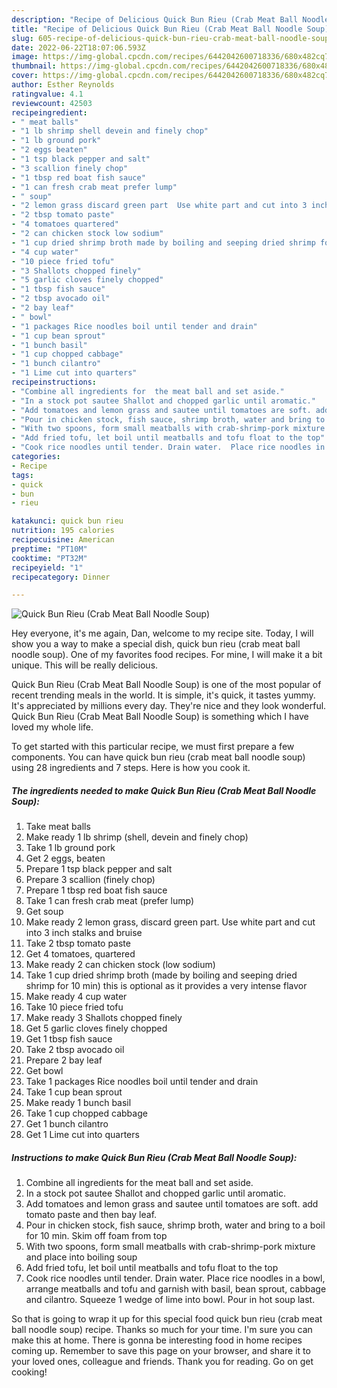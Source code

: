 ```yaml
---
description: "Recipe of Delicious Quick Bun Rieu (Crab Meat Ball Noodle Soup)"
title: "Recipe of Delicious Quick Bun Rieu (Crab Meat Ball Noodle Soup)"
slug: 605-recipe-of-delicious-quick-bun-rieu-crab-meat-ball-noodle-soup
date: 2022-06-22T18:07:06.593Z
image: https://img-global.cpcdn.com/recipes/6442042600718336/680x482cq70/quick-bun-rieu-crab-meat-ball-noodle-soup-recipe-main-photo.jpg
thumbnail: https://img-global.cpcdn.com/recipes/6442042600718336/680x482cq70/quick-bun-rieu-crab-meat-ball-noodle-soup-recipe-main-photo.jpg
cover: https://img-global.cpcdn.com/recipes/6442042600718336/680x482cq70/quick-bun-rieu-crab-meat-ball-noodle-soup-recipe-main-photo.jpg
author: Esther Reynolds
ratingvalue: 4.1
reviewcount: 42503
recipeingredient:
- " meat balls"
- "1 lb shrimp shell devein and finely chop"
- "1 lb ground pork"
- "2 eggs beaten"
- "1 tsp black pepper and salt"
- "3 scallion finely chop"
- "1 tbsp red boat fish sauce"
- "1 can fresh crab meat prefer lump"
- " soup"
- "2 lemon grass discard green part  Use white part and cut into 3 inch stalks and bruise"
- "2 tbsp tomato paste"
- "4 tomatoes quartered"
- "2 can chicken stock low sodium"
- "1 cup dried shrimp broth made by boiling and seeping dried shrimp for 10 min this is optional as it provides a very intense flavor"
- "4 cup water"
- "10 piece fried tofu"
- "3 Shallots chopped finely"
- "5 garlic cloves finely chopped"
- "1 tbsp fish sauce"
- "2 tbsp avocado oil"
- "2 bay leaf"
- " bowl"
- "1 packages Rice noodles boil until tender and drain"
- "1 cup bean sprout"
- "1 bunch basil"
- "1 cup chopped cabbage"
- "1 bunch cilantro"
- "1 Lime cut into quarters"
recipeinstructions:
- "Combine all ingredients for  the meat ball and set aside."
- "In a stock pot sautee Shallot and chopped garlic until aromatic."
- "Add tomatoes and lemon grass and sautee until tomatoes are soft. add tomato paste and then bay leaf."
- "Pour in chicken stock, fish sauce, shrimp broth, water and bring to a boil for 10 min. Skim off foam from top"
- "With two spoons, form small meatballs with crab-shrimp-pork mixture and place into boiling soup"
- "Add fried tofu, let boil until meatballs and tofu float to the top"
- "Cook rice noodles until tender. Drain water.  Place rice noodles in a bowl, arrange meatballs and tofu and garnish with basil, bean sprout, cabbage and cilantro. Squeeze 1 wedge of lime into bowl.  Pour in hot soup last."
categories:
- Recipe
tags:
- quick
- bun
- rieu

katakunci: quick bun rieu 
nutrition: 195 calories
recipecuisine: American
preptime: "PT10M"
cooktime: "PT32M"
recipeyield: "1"
recipecategory: Dinner

---
```



![Quick Bun Rieu (Crab Meat Ball Noodle Soup)](https://img-global.cpcdn.com/recipes/6442042600718336/680x482cq70/quick-bun-rieu-crab-meat-ball-noodle-soup-recipe-main-photo.jpg)

Hey everyone, it's me again, Dan, welcome to my recipe site. Today, I will show you a way to make a special dish, quick bun rieu (crab meat ball noodle soup). One of my favorites food recipes. For mine, I will make it a bit unique. This will be really delicious.

Quick Bun Rieu (Crab Meat Ball Noodle Soup) is one of the most popular of recent trending meals in the world. It is simple, it's quick, it tastes yummy. It's appreciated by millions every day. They're nice and they look wonderful. Quick Bun Rieu (Crab Meat Ball Noodle Soup) is something which I have loved my whole life.




To get started with this particular recipe, we must first prepare a few components. You can have quick bun rieu (crab meat ball noodle soup) using 28 ingredients and 7 steps. Here is how you cook it.

<!--inarticleads1-->

##### The ingredients needed to make Quick Bun Rieu (Crab Meat Ball Noodle Soup):

1. Take  meat balls
1. Make ready 1 lb shrimp (shell, devein and finely chop)
1. Take 1 lb ground pork
1. Get 2 eggs, beaten
1. Prepare 1 tsp black pepper and salt
1. Prepare 3 scallion (finely chop)
1. Prepare 1 tbsp red boat fish sauce
1. Take 1 can fresh crab meat (prefer lump)
1. Get  soup
1. Make ready 2 lemon grass, discard green part.  Use white part and cut into 3 inch stalks and bruise
1. Take 2 tbsp tomato paste
1. Get 4 tomatoes, quartered
1. Make ready 2 can chicken stock (low sodium)
1. Take 1 cup dried shrimp broth (made by boiling and seeping dried shrimp for 10 min) this is optional as it provides a very intense flavor
1. Make ready 4 cup water
1. Take 10 piece fried tofu
1. Make ready 3 Shallots chopped finely
1. Get 5 garlic cloves finely chopped
1. Get 1 tbsp fish sauce
1. Take 2 tbsp avocado oil
1. Prepare 2 bay leaf
1. Get  bowl
1. Take 1 packages Rice noodles boil until tender and drain
1. Take 1 cup bean sprout
1. Make ready 1 bunch basil
1. Take 1 cup chopped cabbage
1. Get 1 bunch cilantro
1. Get 1 Lime cut into quarters




<!--inarticleads2-->

##### Instructions to make Quick Bun Rieu (Crab Meat Ball Noodle Soup):

1. Combine all ingredients for  the meat ball and set aside.
1. In a stock pot sautee Shallot and chopped garlic until aromatic.
1. Add tomatoes and lemon grass and sautee until tomatoes are soft. add tomato paste and then bay leaf.
1. Pour in chicken stock, fish sauce, shrimp broth, water and bring to a boil for 10 min. Skim off foam from top
1. With two spoons, form small meatballs with crab-shrimp-pork mixture and place into boiling soup
1. Add fried tofu, let boil until meatballs and tofu float to the top
1. Cook rice noodles until tender. Drain water.  Place rice noodles in a bowl, arrange meatballs and tofu and garnish with basil, bean sprout, cabbage and cilantro. Squeeze 1 wedge of lime into bowl.  Pour in hot soup last.




So that is going to wrap it up for this special food quick bun rieu (crab meat ball noodle soup) recipe. Thanks so much for your time. I'm sure you can make this at home. There is gonna be interesting food in home recipes coming up. Remember to save this page on your browser, and share it to your loved ones, colleague and friends. Thank you for reading. Go on get cooking!
